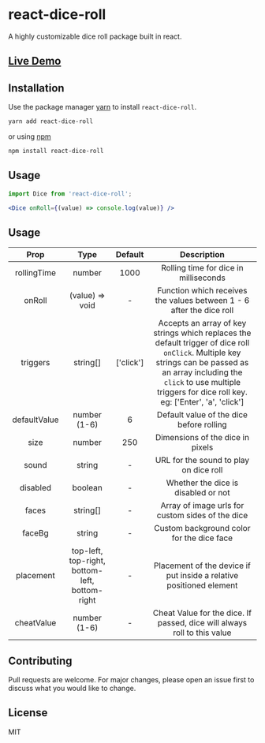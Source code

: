 # react-dice-roll

A highly customizable dice roll package built in react.


## [Live Demo](https://codesandbox.io/s/dazzling-curie-s4tj7)

## Installation

Use the package manager [yarn](https://classic.yarnpkg.com/en/docs/install) to install `react-dice-roll`.

```bash
yarn add react-dice-roll
```

or using [npm](https://www.npmjs.com/get-npm)

```bash
npm install react-dice-roll
```


## Usage

```jsx
import Dice from 'react-dice-roll';
```

```jsx
<Dice onRoll={(value) => console.log(value)} />
```

## Usage

|     Prop     |       Type      | Default |             Description               |
| :----------: | :-------------: | :-----: | :-----------------------------------: |
| rollingTime  |     number      |   1000  | Rolling time for dice in milliseconds |
|    onRoll    | (value) => void |    -    | Function which receives the values between 1 - 6 after the dice roll |
|    triggers  |     string[]    | ['click'] | Accepts an array of key strings which replaces the default trigger of dice roll `onClick`. Multiple key strings can be passed as an array including the `click` to use multiple triggers for dice roll key. eg: ['Enter', 'a', 'click'] |
| defaultValue |  number (1-6)   |    6    | Default value of the dice before rolling |
|     size     |     number      |   250   | Dimensions of the dice in pixels |
|    sound     |     string      |    -    | URL for the sound to play on dice roll |
|   disabled   |     boolean     |    -    | Whether the dice is disabled or not |
|    faces     |    string[]     |    -    | Array of image urls for custom sides of the dice |
|    faceBg    |     string      |    -    | Custom background color for the dice face |
|  placement   | top-left, top-right, bottom-left, bottom-right | - | Placement of the device if put inside a relative positioned element |
|  cheatValue  |  number (1-6)   |    -    | Cheat Value for the dice. If passed, dice will always roll to this value |


## Contributing

Pull requests are welcome. For major changes, please open an issue first to discuss what you would like to change.

## License

MIT
